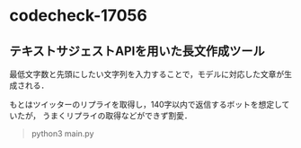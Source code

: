 # codecheck-17056

## テキストサジェストAPIを用いた長文作成ツール

最低文字数と先頭にしたい文字列を入力することで，モデルに対応した文章が生成される．

もとはツイッターのリプライを取得し，140字以内で返信するボットを想定していたが，
うまくリプライの取得などができず割愛．

> python3 main.py
